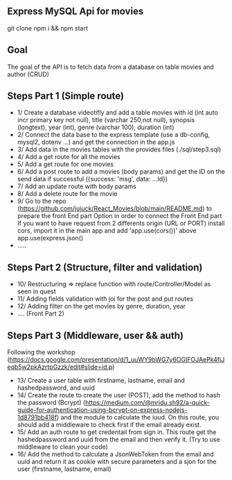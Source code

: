 ## Express MySQL Api for movies

git clone
npm i && npm start

## Goal
The goal of the API is to fetch data from a database on table movies and author (CRUD)

## Steps Part 1 (Simple route)
- 1/ Create a database videotifly and add a table movies with id (int auto incr primary key not null), title (varchar 250,not null), synopsis (longtext), year (int), genre (varchar 100), duration (int)
- 2/ Connect the data base to the express template (use a db-config, mysql2, dotenv ...) and get the connection in the app.js
- 3/ Add data in the movies tables with the provides files (./sql/step3.sql)
- 4/ Add a get route for all the movies
- 5/ Add a get route for one movies
- 6/ Add a post route to add a movies (body params) and get the ID on the send data if successful ({success: 'msg', data: ...Id})
- 7/ Add an update route with body params
- 8/ Add a delete route for the movie
- 9/ Go to the repo (https://github.com/jujuck/React_Movies/blob/main/README.md) to prepare the front End part
Option in order to connect the Front End part
  If you want to have request from 2 differents origin (URL or PORT)
  install cors, import it in the main app and add 'app.use(cors())' above app.use(express.json()
- .....

## Steps Part 2 (Structure, filter and validation)
- 10/ Restructuring => replace function with route/Controller/Model as seen in quest
- 11/ Adding fields validation with joi for the post and put routes
- 12/ Adding filter on the get movies by genre, duration, year
- .... (Front Part 2)

## Steps Part 3 (Middleware, user && auth)
Following the workshop (https://docs.google.com/presentation/d/1_uuWY9bWG7y6OGIFOJAePk4fjJeqb5w2pkAzrtpGzzk/edit#slide=id.p)
- 13/ Create a user table with firstname, lastname, email and hashedpassword, and uuid
- 14/ Create the route to create the user (POST), add the method to hash the password (Bcrypt) (https://medium.com/@mridu.sh92/a-quick-guide-for-authentication-using-bcrypt-on-express-nodejs-1d8791bb418f) and the module to calculate the iuud. On this route, you should add a middleware to check first if the email already exist.
- 15/ Add an auth route to get credentail from sign in. This route get the hashedpassword and uuid from the email and then verify it. (Try to use middleware to clean your code)
- 16/ Add the method to calculate a JsonWebToken from the email and uuid and return it as cookie with secure parameters and a sjon for the user (firstname, lastname, email)

<img scr="./images/auth_secure_cookies.png" >


